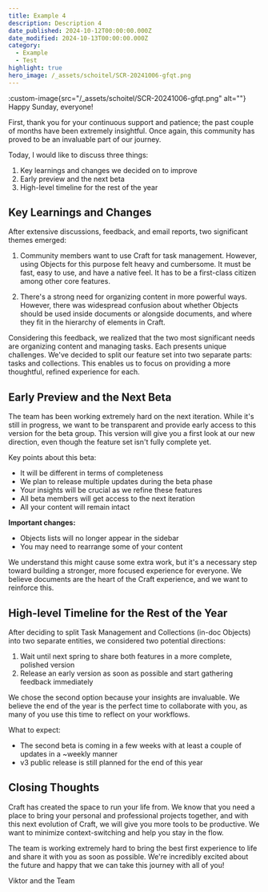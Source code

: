 ```yaml
---
title: Example 4
description: Description 4
date_published: 2024-10-12T00:00:00.000Z
date_modified: 2024-10-13T00:00:00.000Z
category:
  - Example
  - Test
highlight: true
hero_image: /_assets/schoitel/SCR-20241006-gfqt.png
---
```


:custom-image{src="/_assets/schoitel/SCR-20241006-gfqt.png" alt=""}
Happy Sunday, everyone!

First, thank you for your continuous support and patience; the past couple of months have been extremely insightful. Once again, this community has proved to be an invaluable part of our journey.

Today, I would like to discuss three things:

1. Key learnings and changes we decided on to improve
2. Early preview and the next beta
3. High-level timeline for the rest of the year

## Key Learnings and Changes

After extensive discussions, feedback, and email reports, two significant themes emerged:

1. Community members want to use Craft for task management. However, using Objects for this purpose felt heavy and cumbersome. It must be fast, easy to use, and have a native feel. It has to be a first-class citizen among other core features.

2. There's a strong need for organizing content in more powerful ways. However, there was widespread confusion about whether Objects should be used inside documents or alongside documents, and where they fit in the hierarchy of elements in Craft.

Considering this feedback, we realized that the two most significant needs are organizing content and managing tasks. Each presents unique challenges. We've decided to split our feature set into two separate parts: tasks and collections. This enables us to focus on providing a more thoughtful, refined experience for each.

## Early Preview and the Next Beta

The team has been working extremely hard on the next iteration. While it's still in progress, we want to be transparent and provide early access to this version for the beta group. This version will give you a first look at our new direction, even though the feature set isn't fully complete yet.

Key points about this beta:

- It will be different in terms of completeness
- We plan to release multiple updates during the beta phase
- Your insights will be crucial as we refine these features
- All beta members will get access to the next iteration
- All your content will remain intact

**Important changes:**
- Objects lists will no longer appear in the sidebar
- You may need to rearrange some of your content

We understand this might cause some extra work, but it's a necessary step toward building a stronger, more focused experience for everyone. We believe documents are the heart of the Craft experience, and we want to reinforce this.

## High-level Timeline for the Rest of the Year

After deciding to split Task Management and Collections (in-doc Objects) into two separate entities, we considered two potential directions:

1. Wait until next spring to share both features in a more complete, polished version
2. Release an early version as soon as possible and start gathering feedback immediately

We chose the second option because your insights are invaluable. We believe the end of the year is the perfect time to collaborate with you, as many of you use this time to reflect on your workflows.

What to expect:

- The second beta is coming in a few weeks with at least a couple of updates in a ~weekly manner
- v3 public release is still planned for the end of this year

## Closing Thoughts

Craft has created the space to run your life from. We know that you need a place to bring your personal and professional projects together, and with this next evolution of Craft, we will give you more tools to be productive. We want to minimize context-switching and help you stay in the flow.

The team is working extremely hard to bring the best first experience to life and share it with you as soon as possible. We're incredibly excited about the future and happy that we can take this journey with all of you!

Viktor and the Team
